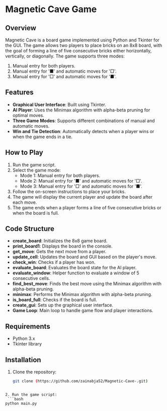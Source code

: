 # Magnetic Cave Game

## Overview
Magnetic Cave is a board game implemented using Python and Tkinter for the GUI. The game allows two players to place bricks on an 8x8 board, with the goal of forming a line of five consecutive bricks either horizontally, vertically, or diagonally. The game supports three modes:
1. Manual entry for both players.
2. Manual entry for '■' and automatic moves for '□'.
3. Manual entry for '□' and automatic moves for '■'.

## Features
- **Graphical User Interface**: Built using Tkinter.
- **AI Player**: Uses the Minimax algorithm with alpha-beta pruning for optimal moves.
- **Three Game Modes**: Supports different combinations of manual and automatic moves.
- **Win and Tie Detection**: Automatically detects when a player wins or when the game ends in a tie.

## How to Play
1. Run the game script.
2. Select the game mode:
   - Mode 1: Manual entry for both players.
   - Mode 2: Manual entry for '■' and automatic moves for '□'.
   - Mode 3: Manual entry for '□' and automatic moves for '■'.
3. Follow the on-screen instructions to place your bricks.
4. The game will display the current player and update the board after each move.
5. The game ends when a player forms a line of five consecutive bricks or when the board is full.

## Code Structure
- **create_board**: Initializes the 8x8 game board.
- **print_board1**: Displays the board in the console.
- **get_move**: Gets the next move from a player.
- **update_cell**: Updates the board and GUI based on the player's move.
- **check_win**: Checks if a player has won.
- **evaluate_board**: Evaluates the board state for the AI player.
- **evaluate_window**: Helper function to evaluate a window of 5 consecutive cells.
- **find_best_move**: Finds the best move using the Minimax algorithm with alpha-beta pruning.
- **minimax**: Performs the Minimax algorithm with alpha-beta pruning.
- **is_board_full**: Checks if the board is full.
- **create_gui**: Sets up the graphical user interface.
- **Game Loop**: Main loop to handle game flow and player interactions.

## Requirements
- Python 3.x
- Tkinter library

## Installation
1. Clone the repository:
   ```bash
   git clone (https://github.com/zainabja52/Magnetic-Cave-.git)
```

2. Run the game script:
 ```bash
python main.py
```


